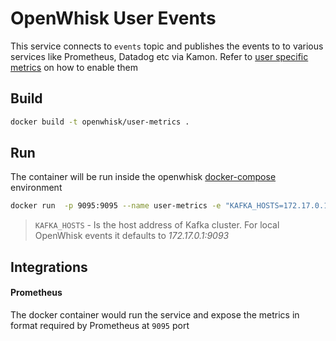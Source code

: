 # OpenWhisk User Events

This service connects to `events` topic and publishes the events to to various services like Prometheus, Datadog etc via 
Kamon. Refer to [user specific metrics][1] on how to enable them

## Build
```bash
docker build -t openwhisk/user-metrics .
```

## Run
The container will be run inside the openwhisk [docker-compose][2] environment
```bash
docker run  -p 9095:9095 --name user-metrics -e "KAFKA_HOSTS=172.17.0.1:9093"  --network openwhisk_default openwhisk/user-metrics
```

> `KAFKA_HOSTS` - Is the host address of Kafka cluster. For local OpenWhisk events it defaults to _172.17.0.1:9093_

Integrations
------------

#### Prometheus
The docker container would run the service and expose the metrics in format required by Prometheus at `9095` port

[1]: https://github.com/apache/incubator-openwhisk/blob/master/docs/metrics.md#user-specific-metrics
[2]: https://github.com/apache/incubator-openwhisk-devtools/tree/master/docker-compose
